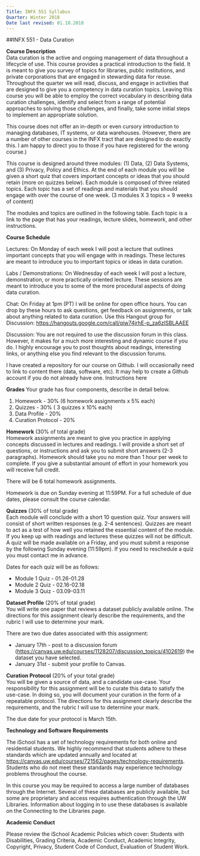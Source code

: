 ```yaml
---
Title: INFX 551 Syllabus
Quarter: Winter 2018
Date last revised: 01.10.2018
---
```



##INFX 551 - Data Curation

**Course Description**      
Data curation is the active and ongoing management of data throughout a lifecycle of use. This course provides a practical introduction to the field. It is meant to give you survey of topics for libraries, public institutions, and private corporations that are engaged in stewarding data for reuse. Throughout the quarter we will read, discuss, and engage in activities that are designed to give you a competency in data curation topics. Leaving this course you will be able to employ the correct vocabulary in describing data curation challenges, identify and select from a range of potential approaches to solving those challenges, and finally, take some initial steps to implement an appropriate solution.

This course does not offer an in-depth or even cursory introduction to managing databases, IT systems, or data warehouses. (However, there are a number of other courses in the INFX tract that are designed to do exactly this. I am happy to direct you to those if you have registered for the wrong course.)

This course is designed around three modules: (1) Data, (2) Data Systems, and (3) Privacy, Policy and Ethics.  At the end of each module you will be given a short quiz that covers important concepts or ideas that you should retain (more on quizzes below).  Each module is composed of three related topics. Each topic has a set of readings and materials that you should engage with over the course of one week. (3 modules X 3 topics = 9 weeks of content)

The modules and topics are outlined in the following table. Each topic is a link to the page that has your readings, lecture slides, homework, and other instructions.

**Course Schedule**

Lectures: On Monday of each week I will post a lecture that outlines important concepts that you will engage with in readings. These lectures are meant to introduce you to important topics or ideas in data curation.

Labs / Demonstrations: On Wednesday of each week I will post a lecture, demonstration, or more practically oriented lecture. These sessions are meant to introduce you to some of the more procedural aspects of doing data curation.   

Chat: On Friday at 1pm (PT) I will be online for open office hours. You can drop by these hours to ask questions, get feedback on assignments, or talk about anything related to data curation. Use this Hangout group for Discussion: https://hangouts.google.com/call/qiw74jrhE-p_za6zISBLAAEE  

Discussion: You are not required to use the discussion forum in this class. However, it makes for a much more interesting and dynamic course if you do. I highly encourage you to post thoughts about readings, interesting links, or anything else you find relevant to the discussion forums.

I have created a repository for our course on Github. I will occasionally need to link to content there (data, software, etc). It may help to create a Github account if you do not already have one. Instructions here


**Grades**
Your grade has four components, describe in detail below.

1. Homework - 30% (6 homework assignments x 5% each)
2. Quizzes - 30% ( 3 quizzes x 10% each)
3. Data Profile - 20%
4. Curation Protocol - 20%

**Homework** (30% of total grade)           
Homework assignments are meant to give you practice in applying concepts discussed in lectures and readings.
I will provide a short set of questions, or instructions and ask you to submit short answers (2-3 paragraphs).
Homework should take you no more than 1 hour per week to complete. If you give a substantial amount of effort in your homework you will receive full credit.

There will be 6 total homework assignments.

Homework is due on Sunday evening at 11:59PM. For a full schedule of due dates, please consult the course calendar.

**Quizzes** (30% of total grade)      
Each module will conclude with a short 10 question quiz. Your answers will consist of short written responses (e.g. 2-4 sentences).
Quizzes are meant to act as a test of how well you retained the essential content of the module. If you keep up with readings and lectures these quizzes will not be difficult.
A quiz will be made available on a Friday, and you must submit a response by the following Sunday evening (11:59pm). If you need to reschedule a quiz you must contact me in advance.

Dates for each quiz will be as follows:

- Module 1 Quiz - 01.26-01.28
- Module 2 Quiz - 02.16-02.18
- Module 3 Quiz - 03.09-03.11

**Dataset Profile** (20% of total grade)        
You will write one paper that reviews a dataset publicly available online. The directions for this assignment clearly describe the requirements, and the rubric I will use to determine your mark.

There are two due dates associated with this assignment:
- January 17th - post to a discussion forum (https://canvas.uw.edu/courses/1128207/discussion_topics/4102619) the dataset you have selected.
- January 31st - submit your profile to Canvas.


**Curation Protocol** (20% of your total grade)       
You will be given a source of data, and a candidate use-case. Your responsibility for this assignment will be to curate this data to satisfy the use-case. In doing so, you will document your curation in the form of a repeatable protocol.
The directions for this assignment clearly describe the requirements, and the rubric I will use to determine your mark.

The due date for your protocol is March 15th.

**Technology and Software Requirements**

The iSchool has a set of technology requirements for both online and residential students. We highly recommend that students adhere to these standards which are updated annually and located at https://canvas.uw.edu/courses/721562/pages/technology-requirements. Students who do not meet these  standards may experience technology problems throughout the course.

In this course you may be required to access a large number of databases through the Internet. Several of these databases are publicly available, but some are proprietary and access requires authentication through the UW Libraries. Information about logging in to use these databases is available on the Connecting to the Libraries page.

**Academic Conduct**

Please review the iSchool Academic Policies which cover: Students with Disabilities, Grading Criteria, Academic Conduct, Academic Integrity, Copyright, Privacy, Student Code of Conduct, Evaluation of Student Work.
